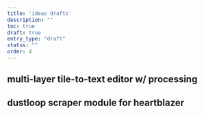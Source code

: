 ```yaml
---
title: 'ideas drafts'
description: ""
toc: true
draft: true
entry_type: "draft"
status: ""
order: 4 
---
```


## multi-layer tile-to-text editor w/ processing

## dustloop scraper module for heartblazer

